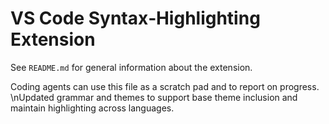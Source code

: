 # VS Code Syntax‑Highlighting Extension

See `README.md` for general information about the extension.

Coding agents can use this file as a scratch pad and to report on progress.
\nUpdated grammar and themes to support base theme inclusion and maintain highlighting across languages.
